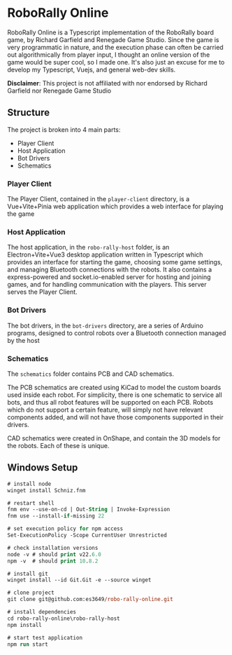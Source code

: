 # RoboRally Online

RoboRally Online is a Typescript implementation of the RoboRally board game, by Richard Garfield and Renegade Game Studio.
Since the game is very programmatic in nature, and the execution phase can often be carried out algorithmically from player input, I thought an online version of the game would be super cool, so I made one.
It's also just an excuse for me to develop my Typescript, Vuejs, and general web-dev skills.


**Disclaimer**: This project is not affiliated with nor endorsed by Richard Garfield nor Renegade Game Studio

## Structure

The project is broken into 4 main parts:

* Player Client
* Host Application
* Bot Drivers
* Schematics

### Player Client

The Player Client, contained in the `player-client` directory, is a Vue+Vite+Pinia web application which provides a web interface for playing the game

### Host Application

The host application, in the `robo-rally-host` folder, is an Electron+Vite+Vue3 desktop application written in Typescript which provides an interface for starting the game, choosing some game settings, and managing Bluetooth connections with the robots.
It also contains a express-powered and socket.io-enabled server for hosting and joining games, and for handling communication with the players.
This server serves the Player Client.

### Bot Drivers

The bot drivers, in the `bot-drivers` directory, are a series of Arduino programs, designed to control robots over a Bluetooth connection managed by the host

### Schematics

The `schematics` folder contains PCB and CAD schematics.

The PCB schematics are created using KiCad to model the custom boards used inside each robot.
For simplicity, there is one schematic to service all bots, and thus all robot features will be supported on each PCB.
Robots which do not support a certain feature, will simply not have relevant components added, and will not have those components supported in their drivers.

CAD schematics were created in OnShape, and contain the 3D models for the robots.
Each of these is unique.

## Windows Setup

```ps
# install node
winget install Schniz.fnm

# restart shell
fnm env --use-on-cd | Out-String | Invoke-Expression
fnm use --install-if-missing 22

# set execution policy for npm access
Set-ExecutionPolicy -Scope CurrentUser Unrestricted

# check installation versions
node -v # should print v22.6.0
npm -v  # should print 10.8.2

# install git
winget install --id Git.Git -e --source winget

# clone project
git clone git@github.com:es3649/robo-rally-online.git

# install dependencies
cd robo-rally-online\robo-rally-host
npm install

# start test application
npm run start
```
